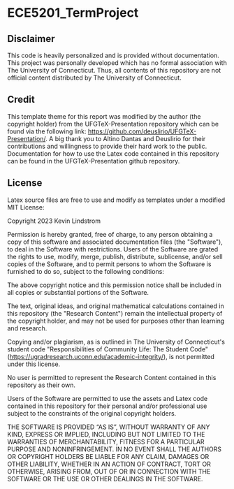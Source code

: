 # ECE5201_TermProject

## Disclaimer
This code is heavily personalized and is provided without documentation.
This project was personally developed which has no formal association with 
The University of Connecticut. Thus, all contents of this repository are not 
official content distributed by The University of Connecticut.

## Credit
This template theme for this report was modified by the author (the copyright
holder) from the UFGTeX-Presentation repository which can be found via the
following link: https://github.com/deuslirio/UFGTeX-Presentation/.
A big thank you to Altino Dantas and Deuslirio for their contributions and
willingness to provide their hard work to the public. Documentation for how
to use the Latex code contained in this repository can be found in the 
UFGTeX-Presentation github repository.

## License
Latex source files are free to use and modify as templates under a modified MIT 
License:

Copyright 2023 Kevin Lindstrom

Permission is hereby granted, free of charge, to any person obtaining a copy of 
this software and associated documentation files (the "Software"), to deal in 
the Software with restrictions. Users of the Software are grated the rights to
use, modify, merge, publish, distribute, sublicense, and/or sell copies 
of the Software, and to permit persons to whom the Software is furnished to do 
so, subject to the following conditions:

The above copyright notice and this permission notice shall be included in all 
copies or substantial portions of the Software.

The text, original ideas, and original mathematical calculations contained in this 
repository (the "Research Content") remain the intellectual property
of the copyright holder, and may not be used for purposes other than learning
and research.

Copying and/or plagiarism, as is outlined in The University of 
Connecticut's student code 
"Responsibilities of Community Life: The Student Code" 
(https://ugradresearch.uconn.edu/academic-integrity/),
is not permitted under this license.

No user is permitted to represent the Research Content
contained in this repository as their own.

Users of the Software are permitted to use the assets and Latex code contained
in this repository for their personal and/or professional use subject to the
constraints of the original copyright holders.

THE SOFTWARE IS PROVIDED “AS IS”, WITHOUT WARRANTY OF ANY KIND, EXPRESS OR 
IMPLIED, INCLUDING BUT NOT LIMITED TO THE WARRANTIES OF MERCHANTABILITY, 
FITNESS FOR A PARTICULAR PURPOSE AND NONINFRINGEMENT. IN NO EVENT SHALL THE 
AUTHORS OR COPYRIGHT HOLDERS BE LIABLE FOR ANY CLAIM, DAMAGES OR OTHER 
LIABILITY, WHETHER IN AN ACTION OF CONTRACT, TORT OR OTHERWISE, ARISING FROM, 
OUT OF OR IN CONNECTION WITH THE SOFTWARE OR THE USE OR OTHER DEALINGS IN THE 
SOFTWARE.